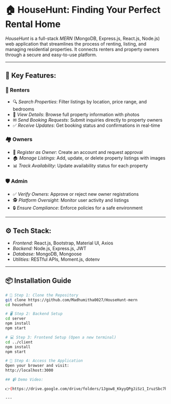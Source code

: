 # 🏠 HouseHunt: Finding Your Perfect Rental Home

*HouseHunt* is a full-stack *MERN* (MongoDB, Express.js, React.js, Node.js) web application that streamlines the process of renting, listing, and managing residential properties. It connects renters and property owners through a secure and easy-to-use platform.

---

## 🌟 Key Features:

### 👥 Renters
- 🔍 *Search Properties*: Filter listings by location, price range, and bedrooms
- 🏡 *View Details*: Browse full property information with photos
- ✉ *Send Booking Requests*: Submit inquiries directly to property owners
- ✅ *Receive Updates*: Get booking status and confirmations in real-time

### 🏘 Owners
- 📝 *Register as Owner*: Create an account and request approval
- 🏠 *Manage Listings*: Add, update, or delete property listings with images
- 📊 *Track Availability*: Update availability status for each property

### 🛡 Admin
- ✅ *Verify Owners*: Approve or reject new owner registrations
- 🕵 *Platform Oversight*: Monitor user activity and listings
- 🔒 *Ensure Compliance*: Enforce policies for a safe environment

---

## ⚙ Tech Stack:

- *Frontend:* React.js, Bootstrap, Material UI, Axios  
- *Backend:* Node.js, Express.js, JWT  
- *Database:* MongoDB, Mongoose  
- *Utilities:* RESTful APIs, Moment.js, dotenv

---
## 📦 Installation Guide

```bash
# 🔁 Step 1: Clone the Repository
git clone https://github.com/Madhumitha0027/HouseHunt-mern
cd househunt

# 🖥️ Step 2: Backend Setup
cd server
npm install
npm start

# 💻 Step 3: Frontend Setup (Open a new terminal)
cd ../client
npm install
npm start

# 🚀 Step 4: Access the Application
Open your browser and visit:
http://localhost:3000

## 📹 Demo Video:

👉(https://drive.google.com/drive/folders/1Jgow8_KkyyQPgJiSz1_IruzSbc7h7W8v?usp=drive_link)

---
